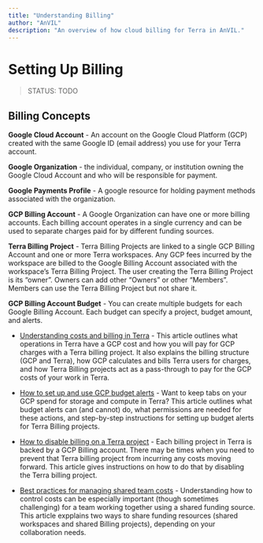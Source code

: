 ```yaml
---
title: "Understanding Billing"
author: "AnVIL"
description: "An overview of how cloud billing for Terra in AnVIL."
---
```


# Setting Up  Billing

>STATUS: TODO

  <!--- Add  requestor pays.--->

## Billing Concepts

**Google Cloud Account** - An account on the Google Cloud Platform (GCP) created with the same Google ID (email address) you use for your Terra account.

**Google Organization** - the individual, company, or institution owning the
Google Cloud Account and who will be responsible for payment.

**Google Payments Profile** - A google resource for holding payment methods
associated with the organization.

**GCP Billing Account** - A Google Organization can have one or more billing
accounts. Each billing account operates in a single currency and can be used
to separate charges paid for by different funding sources.

**Terra Billing Project** - Terra Billing Projects are linked to a single GCP Billing Account and one or more Terra workspaces. Any GCP fees incurred by the workspace  are billed to the Google Billing Account associated with the workspace’s Terra Billing Project. The user creating the Terra Billing Project is its “owner”. Owners can add other “Owners” or other “Members”. Members can use the Terra Billing Project but not share it.

**GCP Billing Account Budget**  - You can create multiple budgets for each Google Billing Account. Each budget can specify a project, budget amount, and alerts.


- [Understanding costs and billing in Terra](https://support.terra.bio/hc/en-us/articles/360048632271-Understanding-costs-and-billing-in-Terra) - This article outlines what operations in Terra have a GCP cost and how you will pay for GCP charges with a Terra billing project. It also explains the billing structure (GCP and Terra), how GCP calculates and bills Terra users for charges, and how Terra Billing projects act as a pass-through to pay for the GCP costs of your work in Terra.

- [How to set up and use GCP budget alerts](https://support.terra.bio/hc/en-us/articles/360057589931-How-to-set-up-and-use-GCP-budget-alerts) - Want to keep tabs on your GCP spend for storage and compute in Terra? This article outlines what budget alerts can (and cannot) do, what permissions are needed for these actions, and step-by-step instructions for setting up budget alerts for Terra Billing projects.

- [How to disable billing on a Terra project](https://support.terra.bio/hc/en-us/articles/360048293111-How-to-disable-billing-on-a-Terra-project) - Each billing project in Terra is backed by a GCP Billing account. There may be times when you need to prevent that Terra billing project from incurring any costs moving forward. This article gives instructions on how to do that by disabling the Terra billing project.

- [Best practices for managing shared team costs](https://support.terra.bio/hc/en-us/articles/360047235151-Best-practices-for-managing-shared-team-costs) - Understanding how to control costs can be especially important (though sometimes challenging) for a team working together using a shared funding source. This article expplains two ways to share funding resources (shared workspaces and shared Billing projects), depending on your collaboration needs. 
